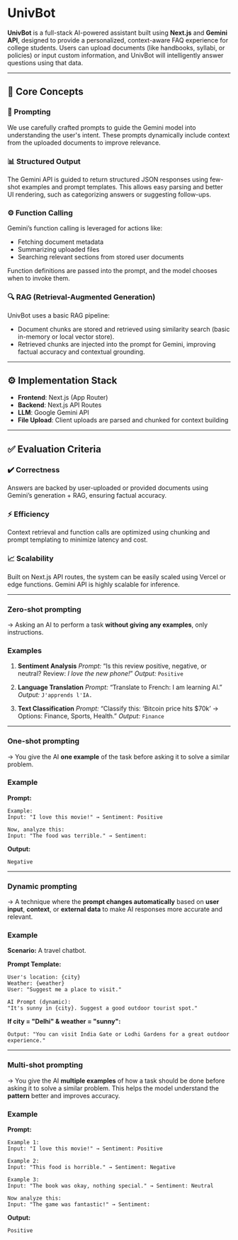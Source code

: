 # UnivBot

**UnivBot** is a full-stack AI-powered assistant built using **Next.js** and **Gemini API**, designed to provide a personalized, context-aware FAQ experience for college students. Users can upload documents (like handbooks, syllabi, or policies) or input custom information, and UnivBot will intelligently answer questions using that data.

---

## 🔧 Core Concepts

### 🧠 Prompting

We use carefully crafted prompts to guide the Gemini model into understanding the user's intent. These prompts dynamically include context from the uploaded documents to improve relevance.

### 📊 Structured Output

The Gemini API is guided to return structured JSON responses using few-shot examples and prompt templates. This allows easy parsing and better UI rendering, such as categorizing answers or suggesting follow-ups.

### ⚙️ Function Calling

Gemini’s function calling is leveraged for actions like:

* Fetching document metadata
* Summarizing uploaded files
* Searching relevant sections from stored user documents

Function definitions are passed into the prompt, and the model chooses when to invoke them.

### 🔍 RAG (Retrieval-Augmented Generation)

UnivBot uses a basic RAG pipeline:

* Document chunks are stored and retrieved using similarity search (basic in-memory or local vector store).
* Retrieved chunks are injected into the prompt for Gemini, improving factual accuracy and contextual grounding.

---

## ⚙️ Implementation Stack

* **Frontend**: Next.js (App Router)
* **Backend**: Next.js API Routes
* **LLM**: Google Gemini API
* **File Upload**: Client uploads are parsed and chunked for context building

---

## ✅ Evaluation Criteria

### ✔️ Correctness

Answers are backed by user-uploaded or provided documents using Gemini’s generation + RAG, ensuring factual accuracy.

### ⚡ Efficiency

Context retrieval and function calls are optimized using chunking and prompt templating to minimize latency and cost.

### 📈 Scalability

Built on Next.js API routes, the system can be easily scaled using Vercel or edge functions. Gemini API is highly scalable for inference.



---

### Zero-shot prompting 
→ Asking an AI to perform a task **without giving any examples**, only instructions.

### **Examples**

1. **Sentiment Analysis**
   *Prompt:* “Is this review positive, negative, or neutral?
   Review: *I love the new phone!*”
   *Output:* `Positive`

2. **Language Translation**
   *Prompt:* “Translate to French: I am learning AI.”
   *Output:* `J'apprends l'IA.`

3. **Text Classification**
   *Prompt:* “Classify this: ‘Bitcoin price hits \$70k’ → Options: Finance, Sports, Health.”
   *Output:* `Finance`

---

### One-shot prompting 
→ You give the AI **one example** of the task before asking it to solve a similar problem.

### **Example**

**Prompt:**

```
Example: 
Input: "I love this movie!" → Sentiment: Positive

Now, analyze this: 
Input: "The food was terrible." → Sentiment:
```

**Output:**

```
Negative
```


---

### Dynamic prompting 
→ A technique where the **prompt changes automatically** based on **user input**, **context**, or **external data** to make AI responses more accurate and relevant.

### **Example**

**Scenario:** A travel chatbot.

**Prompt Template:**

```
User's location: {city}
Weather: {weather}
User: "Suggest me a place to visit."

AI Prompt (dynamic):  
"It's sunny in {city}. Suggest a good outdoor tourist spot."
```

**If city = "Delhi" & weather = "sunny":**

```
Output: "You can visit India Gate or Lodhi Gardens for a great outdoor experience."
```

---


### Multi-shot prompting
→ You give the AI **multiple examples** of how a task should be done before asking it to solve a similar problem. This helps the model understand the **pattern** better and improves accuracy.

### **Example**

**Prompt:**

```
Example 1:
Input: "I love this movie!" → Sentiment: Positive

Example 2:
Input: "This food is horrible." → Sentiment: Negative

Example 3:
Input: "The book was okay, nothing special." → Sentiment: Neutral

Now analyze this:
Input: "The game was fantastic!" → Sentiment:
```

**Output:**

```
Positive
```

